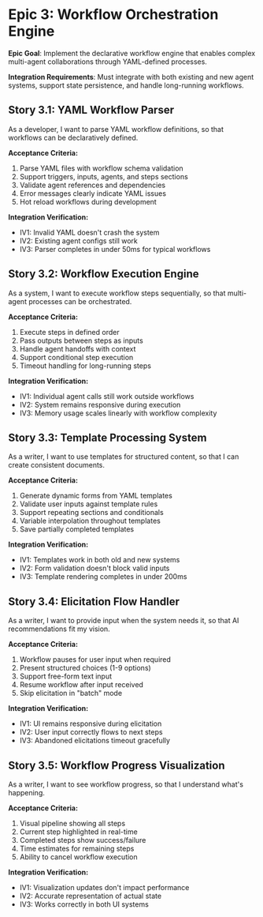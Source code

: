 # Epic 3: Workflow Orchestration Engine

**Epic Goal**: Implement the declarative workflow engine that enables complex multi-agent collaborations through YAML-defined processes.

**Integration Requirements**: Must integrate with both existing and new agent systems, support state persistence, and handle long-running workflows.

## Story 3.1: YAML Workflow Parser

As a developer,
I want to parse YAML workflow definitions,
so that workflows can be declaratively defined.

**Acceptance Criteria:**
1. Parse YAML files with workflow schema validation
2. Support triggers, inputs, agents, and steps sections
3. Validate agent references and dependencies
4. Error messages clearly indicate YAML issues
5. Hot reload workflows during development

**Integration Verification:**
- IV1: Invalid YAML doesn't crash the system
- IV2: Existing agent configs still work
- IV3: Parser completes in under 50ms for typical workflows

## Story 3.2: Workflow Execution Engine

As a system,
I want to execute workflow steps sequentially,
so that multi-agent processes can be orchestrated.

**Acceptance Criteria:**
1. Execute steps in defined order
2. Pass outputs between steps as inputs
3. Handle agent handoffs with context
4. Support conditional step execution
5. Timeout handling for long-running steps

**Integration Verification:**
- IV1: Individual agent calls still work outside workflows
- IV2: System remains responsive during execution
- IV3: Memory usage scales linearly with workflow complexity

## Story 3.3: Template Processing System

As a writer,
I want to use templates for structured content,
so that I can create consistent documents.

**Acceptance Criteria:**
1. Generate dynamic forms from YAML templates
2. Validate user inputs against template rules
3. Support repeating sections and conditionals
4. Variable interpolation throughout templates
5. Save partially completed templates

**Integration Verification:**
- IV1: Templates work in both old and new systems
- IV2: Form validation doesn't block valid inputs
- IV3: Template rendering completes in under 200ms

## Story 3.4: Elicitation Flow Handler

As a writer,
I want to provide input when the system needs it,
so that AI recommendations fit my vision.

**Acceptance Criteria:**
1. Workflow pauses for user input when required
2. Present structured choices (1-9 options)
3. Support free-form text input
4. Resume workflow after input received
5. Skip elicitation in "batch" mode

**Integration Verification:**
- IV1: UI remains responsive during elicitation
- IV2: User input correctly flows to next steps
- IV3: Abandoned elicitations timeout gracefully

## Story 3.5: Workflow Progress Visualization

As a writer,
I want to see workflow progress,
so that I understand what's happening.

**Acceptance Criteria:**
1. Visual pipeline showing all steps
2. Current step highlighted in real-time
3. Completed steps show success/failure
4. Time estimates for remaining steps
5. Ability to cancel workflow execution

**Integration Verification:**
- IV1: Visualization updates don't impact performance
- IV2: Accurate representation of actual state
- IV3: Works correctly in both UI systems
